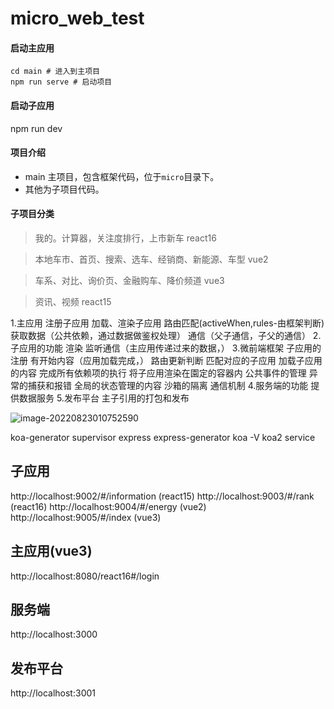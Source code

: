 # micro_web_test

#### 启动主应用
```shell script
cd main # 进入到主项目
npm run serve # 启动项目
```

#### 启动子应用
npm run dev

#### 项目介绍

- main 主项目，包含框架代码，位于`micro`目录下。
- 其他为子项目代码。 


#### 子项目分类
> 我的。计算器，关注度排行，上市新车 react16

> 本地车市、首页、搜索、选车、经销商、新能源、车型   vue2

> 车系、对比、询价页、金融购车、降价频道  vue3

> 资讯、视频  react15

1.主应用
注册子应用
加载、渲染子应用
路由匹配(activeWhen,rules-由框架判断)
获取数据（公共依赖，通过数据做鉴权处理）
通信（父子通信，子父的通信）
2.子应用的功能
渲染
监听通信（主应用传递过来的数据，）
3.微前端框架
子应用的注册
有开始内容（应用加载完成，）
路由更新判断
匹配对应的子应用
加载子应用的内容
完成所有依赖项的执行
将子应用渲染在園定的容器内
公共事件的管理
异常的捕获和报错
全局的状态管理的内容
沙箱的隔离
通信机制
4.服务端的功能
提供数据服务
5.发布平台
主子引用的打包和发布

![image-20220823010752590](http://image.zhuyuanzheng1.top/image-20220823010752590.png)



koa-generator   supervisor    express  express-generator
koa -V
koa2 service

## 子应用
http://localhost:9002/#/information  (react15)
http://localhost:9003/#/rank  (react16)
http://localhost:9004/#/energy  (vue2)
http://localhost:9005/#/index  (vue3)


## 主应用(vue3)
http://localhost:8080/react16#/login

## 服务端
http://localhost:3000

## 发布平台
http://localhost:3001